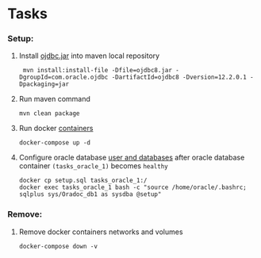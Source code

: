 # Tasks
### Setup:
1. Install [ojdbc.jar](ojdbc8.jar) into maven local repository
    
   ```shell script
    mvn install:install-file -Dfile=ojdbc8.jar -DgroupId=com.oracle.ojdbc -DartifactId=ojdbc8 -Dversion=12.2.0.1 -Dpackaging=jar
   ```

2. Run maven command

   ```shell script
   mvn clean package
   ```

3. Run docker [containers](docker-compose.yml)

   ```shell script
   docker-compose up -d
   ```

4. Configure oracle database [user and databases](setup.sql) after oracle database 
container `(tasks_oracle_1)` becomes `healthy`
    
   ```shell script
   docker cp setup.sql tasks_oracle_1:/
   docker exec tasks_oracle_1 bash -c "source /home/oracle/.bashrc; sqlplus sys/Oradoc_db1 as sysdba @setup"
   ```

### Remove:
1. Remove docker containers networks and volumes

   ```shell script
   docker-compose down -v
   ```